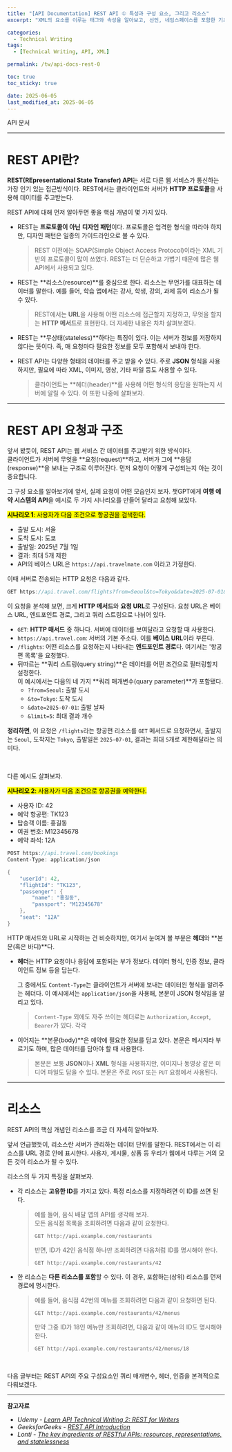 ```yaml
---
title: "[API Documentation] REST API ① 특성과 구성 요소, 그리고 리소스"
excerpt: "XML의 요소를 이루는 태그와 속성을 알아보고, 선언, 네임스페이스를 포함한 기초 문법까지 살펴본다." 

categories:
  - Technical Writing
tags:
  - [Technical Writing, API, XML]

permalink: /tw/api-docs-rest-0

toc: true
toc_sticky: true

date: 2025-06-05
last_modified_at: 2025-06-05
---
```


API 문서

---

# REST API란?

**REST(REpresentational State Transfer) API**는 서로 다른 웹 서비스가 통신하는 가장 인기 있는 접근방식이다. REST에서는 클라이언트와 서버가 **HTTP 프로토콜**을 사용해 데이터를 주고받는다.

REST API에 대해 먼저 알아두면 좋을 핵심 개념이 몇 가지 있다.

- REST는 **프로토콜이 아닌** **디자인 패턴**이다. 프로토콜은 엄격한 형식을 따라야 하지만, 디자인 패턴은 일종의 가이드라인으로 볼 수 있다.
    
    > REST 이전에는 SOAP(Simple Object Access Protocol)이라는 XML 기반의 프로토콜이 많이 쓰였다. REST는 더 단순하고 가볍기 때문에 많은 웹 API에서 사용되고 있다.
    
- REST는 **리소스(resource)**를 중심으로 한다. 리소스는 무언가를 대표하는 데이터를 말한다. 예를 들어, 학습 앱에서는 강사, 학생, 강의, 과제 등이 리소스가 될 수 있다.
    
    > REST에서는 **URL**을 사용해 어떤 리소스에 접근할지 지정하고, 무엇을 할지는 **HTTP 메서드**로 표현한다. 더 자세한 내용은 차차 살펴보겠다.
    > 
- REST는 **무상태(stateless)**하다는 특징이 있다. 이는 서버가 정보를 저장하지 않다는 뜻이다. 즉, 매 요청마다 필요한 정보를 모두 포함해서 보내야 한다.

- REST API는 다양한 형태의 데이터를 주고 받을 수 있다. 주로 **JSON** 형식을 사용하지만, 필요에 따라 XML, 이미지, 영상, 기타 파일 등도 사용할 수 있다.
    
    > 클라이언트는 **헤더(header)**를 사용해 어떤 형식의 응답을 원하는지 서버에 알릴 수 있다. 이 또한 나중에 살펴보자.
    > 

---

# REST API 요청과 구조

앞서 봤듯이, REST API는 웹 서비스 간 데이터를 주고받기 위한 방식이다.  
클라이언트가 서버에 무엇을 **요청(request)**하고, 서버가 그에 **응답(response)**을 보내는 구조로 이루어진다. 먼저 요청이 어떻게 구성되는지 아는 것이 중요합니다.

그 구성 요소를 알아보기에 앞서, 실제 요청이 어떤 모습인지 보자. 챗GPT에게 **여행 예약 시스템의 API**을 예시로 두 가지 시나리오를 만들어 달라고 요청해 보았다.

<mark><strong>시나리오 1</strong>: 사용자가 다음 조건으로 항공권을 검색한다.</mark>
- 출발 도시: 서울
- 도착 도시: 도쿄
- 출발일: 2025년 7월 1일
- 결과: 최대 5개 제한  
- API의 베이스 URL은 `https://api.travelmate.com` 이라고 가정한다.

이때 서버로 전송되는 HTTP 요청은 다음과 같다.

```h
GET https://api.travel.com/flights?from=Seoul&to=Tokyo&date=2025-07-01&limit=5
```

이 요청을 분석해 보면, 크게 **HTTP 메서드**와 **요청 URL**로 구성된다. 요청 URL은 베이스 URL, 엔드포인트 경로, 그리고 쿼리 스트링으로 나뉘어 있다.

- `GET`: **HTTP 매서드** 중 하나다. 서버에 데이터를 보여달라고 요청할 때 사용한다.
- `https://api.travel.com`: 서버의 기본 주소다. 이를 **베이스 URL**이라 부른다.
- `/flights`: 어떤 리소스를 요청하는지 나타내는 **엔드포인트 경로**다. 여기서는 '항공편 목록'을 요청했다.
- 뒤따르는 **쿼리 스트링(query string)**은 데이터를 어떤 조건으로 필터링할지 설정한다.  
    이 예시에서는 다음의 네 가지 **쿼리 매개변수(quary parameter)**가 포함됐다.
    - `?from=Seoul`**:** 출발 도시
    - `&to=Tokyo`: 도착 도시
    - `&date=2025-07-01`: 출발 날짜
    - `&limit=5`: 최대 결과 개수  
  
**정리하면**, 이 요청은 `/flights`라는 항공편 리소스를 `GET` 메서드로 요청하면서, 출발지는 `Seoul`, 도착지는 `Tokyo`, 출발일은 `2025-07-01`, 결과는 최대 `5`개로 제한해달라는 의미다.

<br>

다른 예시도 살펴보자.  

<mark><strong>시나리오 2</strong>: 사용자가 다음 조건으로 항공권을 예약한다.</mark>
- 사용자 ID: 42
- 예약 항공편: TK123
- 탑승객 이름: 홍길동
- 여권 번호: M12345678
- 예약 좌석: 12A

```h
POST https://api.travel.com/bookings
Content-Type: application/json

{
	"userId": 42,
	"flightId": "TK123",
	"passenger": {
		"name": "홍길동",
		"passport": "M12345678"
	},
	"seat": "12A"
}
```

HTTP 매서드와 URL로 시작하는 건 비슷하지만, 여기서 눈여겨 볼 부분은 **헤더**와 **본문(혹은 바디)**다.

- **헤더**는 HTTP 요청이나 응답에 포함되는 부가 정보다. 데이터 형식, 인증 정보, 클라이언트 정보 등을 담는다.  

    그 중에서도 `Content-Type`는 클라이언트가 서버에 보내는 데이터읜 형식을 알려주는 헤더다. 이 예시에서는 `application/json`을 사용해, 본문이 JSON 형식임을 알리고 있다.
    
    >`Content-Type` 외에도 자주 쓰이는 헤더로는 `Authorization`, `Accept`, `Bearer`가 있다. 각각 
    > 
- 이어지는 **본문(body)**은 예약에 필요한 정보를 담고 있다. 본문은 메시지라 부르기도 하며, 많은 데이터를 담아야 할 때 사용한다.

    > 본문은 보통 **JSON**이나 **XML** 형식을 사용하지만, 이미지나 동영상 같은 미디어 파일도 담을 수 있다. 본문은 주로 `POST` 또는 `PUT` 요청에서 사용된다.

---

#  리소스
 
REST API의 핵심 개념인 리소스를 조금 더 자세히 알아보자. 

앞서 언급했듯이, 리소스란 서버가 관리하는 데이터 단위를 말한다. REST에서는 이 리소스를 URL 경로 안에 표시한다. 사용자, 게시물, 상품 등 우리가 웹에서 다루는 거의 모든 것이 리소스가 될 수 있다.   

리소스의 두 가지 특징을 살펴보자. 

- 각 리소스는 **고유한 ID**를 가지고 있다. 특정 리소스를 지정하려면 이 ID를 쓰면 된다.
 
    > 예를 들어, 음식 배달 앱의 API를 생각해 보자.  
    > 모든 음식점 목록을 조회하려면 다음과 같이 요청한다.
    >    
    > `GET http://api.example.com/restaurants`
    >  
    > 반면, ID가 42인 음식점 하나만 조회하려면 다음처럼 ID를 명시해야 한다.
    >   
    > `GET http://api.example.com/restaurants/42`

- 한 리소스는 **다른 리소스를 포함**할 수 있다. 이 경우, 포함하는(상위) 리소스를 먼저 경로에 명시한다.

    > 예를 들어, 음식점 42번의 메뉴를 조회하려면 다음과 같이 요청하면 된다.
    >    
    > `GET http://api.example.com/restaurants/42/menus`
    >   
    > 만약 그중 ID가 18인 메뉴만 조회하려면, 다음과 같이 메뉴의 ID도 명시해야 한다.
    >   
    > `GET http://api.example.com/restaurants/42/menus/18`

<br>

다음 글부터는 REST API의 주요 구성요소인 쿼리 매개변수, 헤더, 인증을 본격적으로 다뤄보겠다.

---
 
**참고자료**

- *Udemy - [Learn API Technical Writing 2: REST for Writers](https://www.udemy.com/course/learn-api-technical-writing-2-rest-for-writers/)*
- *GeeksforGeeks - [REST API Introduction](https://www.geeksforgeeks.org/node-js/rest-api-introduction/)*
- *Lonti - [The key ingredients of RESTful APIs: resources, representations, and statelessness](https://www.lonti.com/blog/the-key-ingredients-of-restful-apis-resources-representations-and-statelessness)*